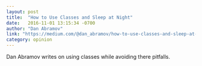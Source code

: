 ```yaml
---
layout: post
title:  "How to Use Classes and Sleep at Night"
date:   2016-11-01 13:15:34 -0700
author: "Dan Abramov"
link: "https://medium.com/@dan_abramov/how-to-use-classes-and-sleep-at-night-9af8de78ccb4#.fgt2cfxq5"
category: opinion
---
```


Dan Abramov writes on using classes while avoiding there pitfalls.